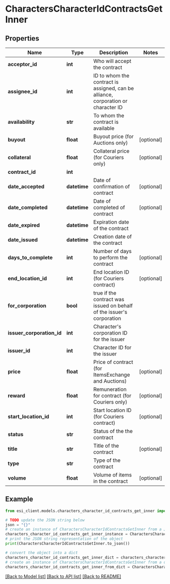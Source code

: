 # CharactersCharacterIdContractsGetInner


## Properties

Name | Type | Description | Notes
------------ | ------------- | ------------- | -------------
**acceptor_id** | **int** | Who will accept the contract | 
**assignee_id** | **int** | ID to whom the contract is assigned, can be alliance, corporation or character ID | 
**availability** | **str** | To whom the contract is available | 
**buyout** | **float** | Buyout price (for Auctions only) | [optional] 
**collateral** | **float** | Collateral price (for Couriers only) | [optional] 
**contract_id** | **int** |  | 
**date_accepted** | **datetime** | Date of confirmation of contract | [optional] 
**date_completed** | **datetime** | Date of completed of contract | [optional] 
**date_expired** | **datetime** | Expiration date of the contract | 
**date_issued** | **datetime** | Сreation date of the contract | 
**days_to_complete** | **int** | Number of days to perform the contract | [optional] 
**end_location_id** | **int** | End location ID (for Couriers contract) | [optional] 
**for_corporation** | **bool** | true if the contract was issued on behalf of the issuer&#39;s corporation | 
**issuer_corporation_id** | **int** | Character&#39;s corporation ID for the issuer | 
**issuer_id** | **int** | Character ID for the issuer | 
**price** | **float** | Price of contract (for ItemsExchange and Auctions) | [optional] 
**reward** | **float** | Remuneration for contract (for Couriers only) | [optional] 
**start_location_id** | **int** | Start location ID (for Couriers contract) | [optional] 
**status** | **str** | Status of the the contract | 
**title** | **str** | Title of the contract | [optional] 
**type** | **str** | Type of the contract | 
**volume** | **float** | Volume of items in the contract | [optional] 

## Example

```python
from esi_client.models.characters_character_id_contracts_get_inner import CharactersCharacterIdContractsGetInner

# TODO update the JSON string below
json = "{}"
# create an instance of CharactersCharacterIdContractsGetInner from a JSON string
characters_character_id_contracts_get_inner_instance = CharactersCharacterIdContractsGetInner.from_json(json)
# print the JSON string representation of the object
print(CharactersCharacterIdContractsGetInner.to_json())

# convert the object into a dict
characters_character_id_contracts_get_inner_dict = characters_character_id_contracts_get_inner_instance.to_dict()
# create an instance of CharactersCharacterIdContractsGetInner from a dict
characters_character_id_contracts_get_inner_from_dict = CharactersCharacterIdContractsGetInner.from_dict(characters_character_id_contracts_get_inner_dict)
```
[[Back to Model list]](../README.md#documentation-for-models) [[Back to API list]](../README.md#documentation-for-api-endpoints) [[Back to README]](../README.md)


